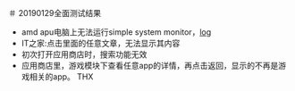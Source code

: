 ＃ 20190129全面测试结果
- amd apu电脑上无法运行simple system monitor，[log](https://github.com/openthos/app-testing-results/blob/master/%E6%B5%8B%E8%AF%95%E5%86%85%E5%AE%B9%E5%8F%8A%E7%BB%93%E6%9E%9C/log/simple_system_monitor_crash.txt)
- IT之家:点击里面的任意文章，无法显示其内容
- 初次打开应用商店时，搜索功能无效 
- 应用商店里，游戏模块下查看任意app的详情，再点击返回，显示的不再是游戏相关的app。
THX
